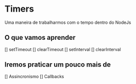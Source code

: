 # Timers

Uma maneira de trabalharmos com o tempo dentro do NodeJs

## O que vamos aprender
[] setTimeout
[] clearTimeout
[] setInterval
[] clearInterval

## Iremos praticar um pouco mais de
[] Assincronismo
[] Callbacks